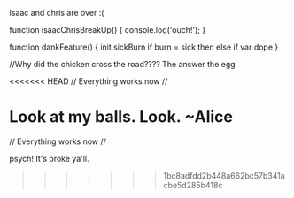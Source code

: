 Isaac and chris are over :(

  function isaacChrisBreakUp() {
    console.log('ouch!');
  }

  function dankFeature() {
    init sickBurn
    if burn = sick
    then else if
    var dope
  }

//Why did the chicken cross the road????
The answer the egg

<<<<<<< HEAD
// Everything works now //

Look at my balls.  Look.
              ~Alice
=======
// Everything works now // 

 psych! It's broke ya'll.
>>>>>>> 1bc8adfdd2b448a662bc57b341acbe5d285b418c

